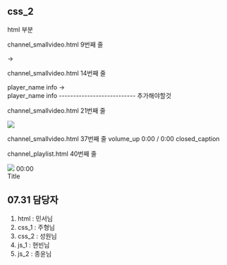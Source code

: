 ## css_2

html 부분



channel_smallvideo.html 9번째 줄
<link href="./channel_smallvideo.html.css" rel="stylesheet">
-> <link href="./channel_smallvideo.css" rel="stylesheet">


channel_smallvideo.html 14번째 줄

<div class="youtube_player">
                <span id="player_name">player_name</span>
                <span class="material-symbols-outlined">
                    info
                </span>
->
<div class="youtube_player">
                <div class="player_info">
                    <span id="player_name">player_name</span>
                    <span class="material-symbols-outlined">
                        info
                    </span>
---------------------------
추가해야할것

channel_smallvideo.html 21번째 줄
                    <div class="video_img">
                    <img src="../assets/oreumi.jpg" />
                </div>
                <!-- <div class="bottom_controls"> 위쪽에 추가해주세요!  -->

channel_smallvideo.html 37번째 줄
                    <span class="material-symbols-outlined">
                        volume_up
                    </span>
                    <span id="time">0:00 / 0:00</span>
                    <span class="material-symbols-outlined">
                        closed_caption
                    </span>
                    <!-- volume_up과 closed_caption 사이에 추가해주세요! -->

channel_playlist.html 40번째 줄
 </div>
                <div class="video_desc">
                    <div class="play_video_img">
                        <img src="../assets/oreumi.jpg" />
                        <span>00:00</span>
                    </div>
                    <div class="video_title">
                        <span>Title</span>
                        <!-- video_title 윗 부분에 play_video_img 추가해주세요! -->



## 07.31 담당자
1. html : 민서님
2. css_1 : 주형님
3. css_2 : 성원님
4. js_1 : 현빈님
5. js_2 : 종윤님